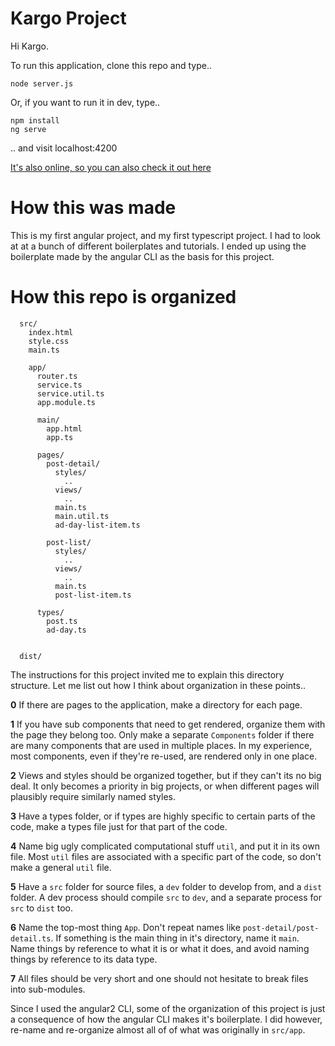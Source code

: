 # Kargo Project

Hi Kargo.

To run this application, clone this repo and type..

```
node server.js
```

Or, if you want to run it in dev, type..

```
npm install
ng serve
```

.. and visit localhost:4200

[It's also online, so you can also check it out here](chadtech-kargo-project.surge.sh)

# How this was made

This is my first angular project, and my first typescript project. I had to look at at a bunch of different boilerplates and tutorials. I ended up using the boilerplate made by the angular CLI as the basis for this project.

# How this repo is organized

```
  src/
    index.html
    style.css
    main.ts

    app/
      router.ts
      service.ts
      service.util.ts
      app.module.ts

      main/
        app.html
        app.ts
      
      pages/
        post-detail/
          styles/
            ..
          views/
            ..
          main.ts
          main.util.ts
          ad-day-list-item.ts
      
        post-list/
          styles/
            ..
          views/
            ..
          main.ts
          post-list-item.ts
      
      types/
        post.ts
        ad-day.ts


  dist/

```


The instructions for this project invited me to explain this directory structure. Let me list out how I think about organization in these points..

**0** If there are pages to the application, make a directory for each page.

**1** If you have sub components that need to get rendered, organize them with the page they belong too. Only make a separate `Components` folder if there are many components that are used in multiple places. In my experience, most components, even if they're re-used, are rendered only in one place.

**2** Views and styles should be organized together, but if they can't its no big deal. It only becomes a priority in big projects, or when different pages will plausibly require similarly named styles.

**3** Have a types folder, or if types are highly specific to certain parts of the code, make a types file just for that part of the code.

**4** Name big ugly complicated computational stuff `util`, and put it in its own file. Most `util` files are associated with a specific part of the code, so don't make a general `util` file.

**5** Have a `src` folder for source files, a `dev` folder to develop from, and a `dist` folder. A dev process should compile `src` to `dev`, and a separate process for `src` to `dist` too.

**6** Name the top-most thing `App`. Don't repeat names like `post-detail/post-detail.ts`. If something is the main thing in it's directory, name it `main`. Name things by reference to what it is or what it does, and avoid naming things by reference to its data type.

**7** All files should be very short and one should not hesitate to break files into sub-modules.

Since I used the angular2 CLI, some of the organization of this project is just a consequence of how the angular CLI makes it's boilerplate. I did however, re-name and re-organize almost all of of what was originally in `src/app`.











